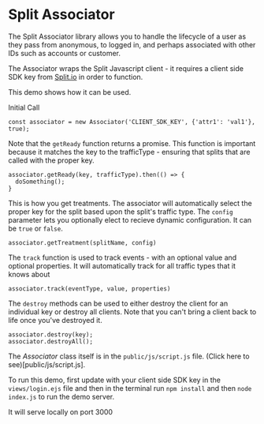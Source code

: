 # Split Associator

The Split Associator library allows you to handle the lifecycle of a user as they pass from anonymous, to logged in, and perhaps associated with other IDs such as accounts or customer. 

The Associator wraps the Split Javascript client - it requires a client side SDK key from [Split.io](https://www.split.io) in order to function. 

This demo shows how it can be used. 

Initial Call
```JS
const associator = new Associator('CLIENT_SDK_KEY', {'attr1': 'val1'}, true);
```

Note that the `getReady` function returns a promise.
This function is important because it matches the key to the trafficType - ensuring that splits that are called with the proper key.
```JS
associator.getReady(key, trafficType).then(() => {
  doSomething();
}
```

This is how you get treatments. The associator will automatically select the proper key for the split based upon the split's traffic type. The `config` parameter lets you optionally elect to recieve dynamic configuration. It can be `true` or `false`. 
```JS
associator.getTreatment(splitName, config)
```


The `track` function is used to track events - with an optional value and optional properties. It will automatically track for all traffic types that it knows about
```JS
associator.track(eventType, value, properties)
```


The `destroy` methods can be used to either destroy the client for an individual key or destroy all clients. 
Note that you can't bring a client back to life once you've destroyed it. 
```JS
associator.destroy(key);
associator.destroyAll();
```

The _Associator_ class itself is in the `public/js/script.js` file. (Click here to see)[public/js/script.js].

To run this demo, first update with your client side SDK key in the `views/login.ejs` file and then in the terminal run `npm install` and then `node index.js` to run the demo server.

It will serve locally on port 3000
